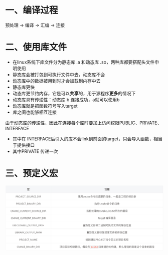 # 一、编译过程

预处理 -> 编译 -> 汇编 -> 连接

# 二、使用库文件 

- 在linux系统下库文件分为静态库 .a 和动态库 .so，两种库都要搭配头文件申明使用
- 静态库会被打包到可执行文件中去，动态库不会
- 动态库中的数据被用到时才会加载到内存中去
- 静态库更快
- 动态库更节约内存，它是可以**共享**的，用于源程序**更多**的情况下
- 动态库具有传递性：动态库 b 连接成功，a就可以使用b
- 动态库就是把函数符号写入target
- 库之间也能够相互连接

由于动态库的传递性，因此在连接每个库时要加上访问权限PUBLIC、PRIVATE、INTERFACE

- 其中在 INTERFACE后引入的库不会link到前面的target，只会导入函数，相当于提供接口
- 其中PRIVATE 传递一次

# 三、预定义宏

![image-20240713091233536](images/image-20240713091233536.png)